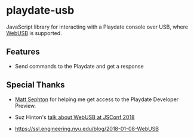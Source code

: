 # playdate-usb

JavaScript library for interacting with a Playdate console over USB, where [WebUSB](https://web.dev/usb/) is supported.

## Features

 - Send commands to the Playdate and get a response

## Special Thanks

 - [Matt Sephton](https://github.com/gingerbeardman) for helping me get access to the Playdate Developer Preview.
 - Suz Hinton's [talk about WebUSB at JSConf 2018](https://www.youtube.com/watch?v=IpfZ8Nj3uiE)



 - https://ssl.engineering.nyu.edu/blog/2018-01-08-WebUSB